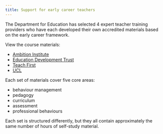 ```yaml
---
title: Support for early career teachers
---
```


The Department for Education has selected 4 expert teacher training providers who have each developed their own accredited materials based on the early career framework.

View the course materials:

* [Ambition Institute](/ambition-institute/)
* [Education Development Trust](/education-development-trust)
* [Teach First](/teach-first)
* [UCL](/ucl)

Each set of materials cover five core areas:

* behaviour management
* pedagogy
* curriculum
* assessment
* professional behaviours

Each set is structured differently, but they all contain approximately the same number of hours of self-study material.
